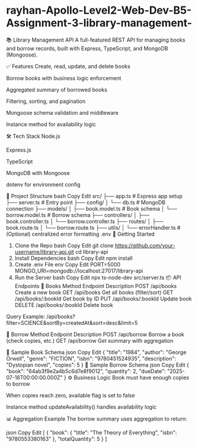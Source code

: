 ﻿# rayhan-Apollo-Level2-Web-Dev-B5-Assignment-3-library-management-



 📚 Library Management API
A full-featured REST API for managing books and borrow records, built with Express, TypeScript, and MongoDB (Mongoose).

✅ Features
Create, read, update, and delete books

Borrow books with business logic enforcement

Aggregated summary of borrowed books

Filtering, sorting, and pagination

Mongoose schema validation and middleware

Instance method for availability logic

🛠️ Tech Stack
Node.js

Express.js

TypeScript

MongoDB with Mongoose

dotenv for environment config

📁 Project Structure
bash
Copy
Edit
src/
├── app.ts                  # Express app setup
├── server.ts               # Entry point
├── config/
│   └── db.ts               # MongoDB connection
├── models/
│   ├── book.model.ts       # Book schema
│   └── borrow.model.ts     # Borrow schema
├── controllers/
│   ├── book.controller.ts
│   └── borrow.controller.ts
├── routes/
│   ├── book.route.ts
│   └── borrow.route.ts
├── utils/
│   └── errorHandler.ts     # (Optional) centralized error formatting
.env
🚀 Getting Started
1. Clone the Repo
bash
Copy
Edit
git clone https://github.com/your-username/library-api.git
cd library-api
2. Install Dependencies
bash
Copy
Edit
npm install
3. Create .env File
env
Copy
Edit
PORT=5000
MONGO_URI=mongodb://localhost:27017/library-api
4. Run the Server
bash
Copy
Edit
npx ts-node-dev src/server.ts
📦 API Endpoints
🔸 Books
Method	Endpoint	Description
POST	/api/books	Create a new book
GET	/api/books	Get all books (filter/sort)
GET	/api/books/:bookId	Get book by ID
PUT	/api/books/:bookId	Update book
DELETE	/api/books/:bookId	Delete book

Query Example:
/api/books?filter=SCIENCE&sortBy=createdAt&sort=desc&limit=5

🔸 Borrow
Method	Endpoint	Description
POST	/api/borrow	Borrow a book (check copies, etc.)
GET	/api/borrow	Get summary with aggregation

📘 Sample Book Schema
json
Copy
Edit
{
  "title": "1984",
  "author": "George Orwell",
  "genre": "FICTION",
  "isbn": "9780451524935",
  "description": "Dystopian novel",
  "copies": 5
}
📘 Sample Borrow Schema
json
Copy
Edit
{
  "book": "64ab3f9e2a4b5c6d7e8f9012",
  "quantity": 2,
  "dueDate": "2025-07-18T00:00:00.000Z"
}
⚙️ Business Logic
Book must have enough copies to borrow

When copies reach zero, available flag is set to false

Instance method updateAvailability() handles availability logic

📊 Aggregation Example
The borrow summary uses aggregation to return:

json
Copy
Edit
[
  {
    "book": {
      "title": "The Theory of Everything",
      "isbn": "9780553380163"
    },
    "totalQuantity": 5
  }
]

